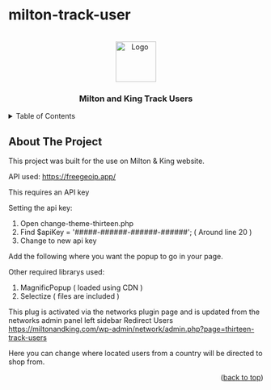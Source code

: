 # milton-track-user

<div id="top"></div>
<!--
*** Thanks for checking out the Best-README-Template. If you have a suggestion
*** that would make this better, please fork the repo and create a pull request
*** or simply open an issue with the tag "enhancement".
*** Don't forget to give the project a star!
*** Thanks again! Now go create something AMAZING! :D
-->



<!-- PROJECT SHIELDS -->
<!--
*** I'm using markdown "reference style" links for readability.
*** Reference links are enclosed in brackets [ ] instead of parentheses ( ).
*** See the bottom of this document for the declaration of the reference variables
*** for contributors-url, forks-url, etc. This is an optional, concise syntax you may use.
*** https://www.markdownguide.org/basic-syntax/#reference-style-links
-->

<!-- PROJECT LOGO -->
<br />
<div align="center">
    <img src="https://s29938.pcdn.co/uk/wp-content/uploads/sites/4/2018/12/logo.svg" alt="Logo" width="80" height="80">
<h3 align="center">Milton and King Track Users</h3>
</div>

<!-- TABLE OF CONTENTS -->
<details>
  <summary>Table of Contents</summary>
  <ol>
    <li>
      <a href="#about-the-project">About The Project</a>
    </li>
  </ol>
</details>



<!-- ABOUT THE PROJECT -->
## About The Project

This project was built for the use on Milton & King website.

API used: https://freegeoip.app/

This requires an API key

Setting the api key:

1. Open change-theme-thirteen.php 
2. Find $apiKey = '#####-######-######-######'; ( Around line 20 )
3. Change to new api key

Add the following where you want the popup to go in your page. 
<? php do_action('check_location'); ?>

Other required librarys used:

1. MagnificPopup ( loaded using CDN )
2. Selectize ( files are included )

This plug is activated via the networks plugin page and is updated from the networks admin panel left sidebar Redirect Users
https://miltonandking.com/wp-admin/network/admin.php?page=thirteen-track-users

Here you can change where located users from a country will be directed to shop from.

<p align="right">(<a href="#top">back to top</a>)</p>



